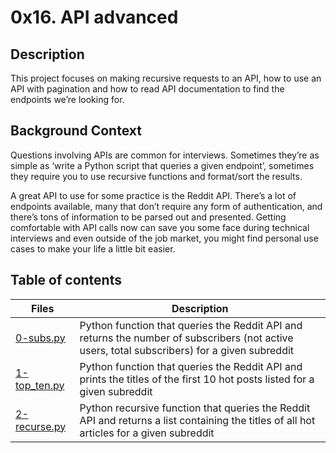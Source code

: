 # 0x16. API advanced

## Description

This project focuses on making recursive requests to an API, how to use an API with pagination and how to read API documentation to find the endpoints we’re looking for.

## Background Context

Questions involving APIs are common for interviews. Sometimes they’re as simple as ‘write a Python script that queries a given endpoint’, sometimes they require you to use recursive functions and format/sort the results.

A great API to use for some practice is the Reddit API. There’s a lot of endpoints available, many that don’t require any form of authentication, and there’s tons of information to be parsed out and presented. Getting comfortable with API calls now can save you some face during technical interviews and even outside of the job market, you might find personal use cases to make your life a little bit easier.

## Table of contents

| Files                          | Description                                                                                                                                   |
| ------------------------------ | --------------------------------------------------------------------------------------------------------------------------------------------- |
| [0-subs.py](./0-subs.py)       | Python function that queries the Reddit API and returns the number of subscribers (not active users, total subscribers) for a given subreddit |
| [1-top_ten.py](./1-top_ten.py) | Python function that queries the Reddit API and prints the titles of the first 10 hot posts listed for a given subreddit                      |
| [2-recurse.py](./2-recurse.py) | Python recursive function that queries the Reddit API and returns a list containing the titles of all hot articles for a given subreddit      |
